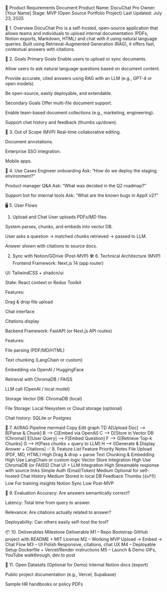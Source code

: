 📄 Product Requirements Document
Product Name: DocuChat Pro
Owner: [Your Name]
Stage: MVP (Open Source Portfolio Project)
Last Updated: July 23, 2025

🎯 1. Overview
DocuChat Pro is a self-hosted, open-source application that allows teams and individuals to upload internal documentation (PDFs, Notion exports, Markdown, HTML) and chat with it using natural language queries. Built using Retrieval-Augmented Generation (RAG), it offers fast, contextual answers with citations.

🧩 2. Goals
Primary Goals
Enable users to upload or sync documents.

Allow users to ask natural language questions based on document content.

Provide accurate, cited answers using RAG with an LLM (e.g., GPT-4 or open models).

Be open-source, easily deployable, and extendable.

Secondary Goals
Offer multi-file document support.

Enable team-based document collections (e.g., marketing, engineering).

Support chat history and feedback (thumbs up/down).

🚫 3. Out of Scope (MVP)
Real-time collaborative editing.

Document annotations.

Enterprise SSO integration.

Mobile apps.

🧪 4. Use Cases
Engineer onboarding
Ask: “How do we deploy the staging environment?”

Product manager Q&A
Ask: “What was decided in the Q2 roadmap?”

Support bot for internal tools
Ask: “What are the known bugs in AppX v2?”

🖥️ 5. User Flows

1. Upload and Chat
   User uploads PDFs/MD files.

System parses, chunks, and embeds into vector DB.

User asks a question → matched chunks retrieved → passed to LLM.

Answer shown with citations to source docs.

2. Sync with Notion/GDrive (Post-MVP)
   🛠️ 6. Technical Architecture (MVP)
   Frontend
   Framework: Next.js 14 (app router)

UI: TailwindCSS + shadcn/ui

State: React context or Redux Toolkit

Features:

Drag & drop file upload

Chat interface

Citations display

Backend
Framework: FastAPI (or Next.js API routes)

Features:

File parsing (PDF/MD/HTML)

Text chunking (LangChain or custom)

Embedding via OpenAI / HuggingFace

Retrieval with ChromaDB / FAISS

LLM call (OpenAI / local model)

Storage
Vector DB: ChromaDB (local)

File Storage: Local filesystem or Cloud storage (optional)

Chat history: SQLite or Postgres

🧠 7. AI/RAG Pipeline
mermaid
Copy
Edit
graph TD
A[Upload Doc] --> B[Parse & Chunk]
B --> C[Embed via OpenAI]
C --> D[Store in Vector DB (Chroma)]
E[User Query] --> F[Embed Question]
F --> G[Retrieve Top-k Chunks]
G --> H[Pass chunks + query to LLM]
H --> I[Generate & Display Answer + Citations]
✅ 8. Feature List
Feature Priority Notes
File Upload (PDF, MD, HTML) High Drag & drop + parse
Text Chunking & Embedding High Use LangChain or custom logic
Vector Store Integration High Use ChromaDB (or FAISS)
Chat UI + LLM Integration High Streamable response with source links
Simple Auth (Email/Token) Medium Optional for self-hosted
Chat History Medium Stored in local DB
Feedback Thumbs (👍/👎) Low For training insights
Notion Sync Low Post-MVP

🧪 9. Evaluation
Accuracy: Are answers semantically correct?

Latency: Total time from query to answer.

Relevance: Are citations actually related to answer?

Deployability: Can others easily self-host the tool?

📦 10. Deliverables
Milestone Deliverable
M1 – Repo Bootstrap GitHub project with README + MIT License
M2 – Working MVP Upload → Embed → Chat Flow
M3 – UI Polish Responsive, citations, chat UX
M4 – Deployable Setup Dockerfile + Vercel/Render instructions
M5 – Launch & Demo GIFs, YouTube walkthrough, dev.to post

🧪 11. Open Datasets (Optional for Demo)
Internal Notion docs (export)

Public project documentation (e.g., Vercel, Supabase)

Sample HR handbooks or policy PDFs

